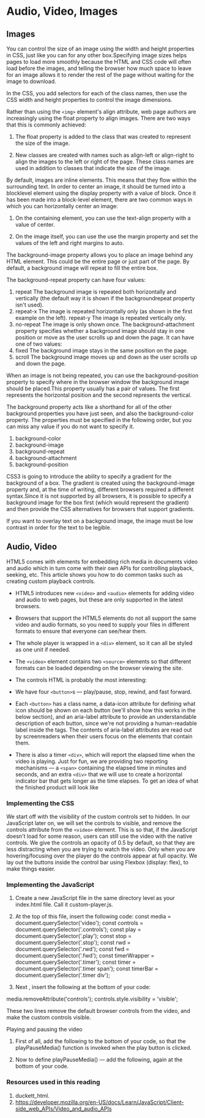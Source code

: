 # Audio, Video, Images

## Images

You can control the size of an image using the width and height properties in CSS, just
like you can for any other box.Specifying image sizes helps pages to load more smoothly
because the HTML and CSS code will often load before the images, and telling the browser how much space to leave for an image allows it to render the rest of the page without waiting for the image to download.

In the CSS, you add selectors for each of the class names, then use the CSS width and height properties to control the image dimensions.

Rather than using the `<img>` element's align attribute, web page authors are increasingly using the float property to align images. There are two ways that this is commonly achieved:

1. The float property is added
to the class that was created to
represent the size of the image.

2. New classes are created with
names such as align-left or
align-right to align the images
to the left or right of the page.
These class names are used in
addition to classes that indicate
the size of the image.

By default, images are inline elements. This means that they flow within the surrounding text. In order to center an image, it should be turned into a blocklevel
element using the display property with a value of block. Once it has been made into a
block-level element, there are two common ways in which you can horizontally center an image:

1. On the containing element,
you can use the text-align
property with a value of center.

2. On the image itself, you can
use the use the margin property
and set the values of the left and
right margins to auto.

The background-image property allows you to place an image behind any HTML element. This could be the entire page or just part of the page. By default, a background image will repeat to fill the entire box.

The background-repeat property can have four values:

1. repeat
The background image is
repeated both horizontally and
vertically (the default way it
is shown if the backgroundrepeat
property isn't used).
2. repeat-x
The image is repeated
horizontally only (as shown in
the first example on the left).
repeat-y
The image is repeated vertically
only.
3. no-repeat
The image is only shown once.
The background-attachment
property specifies whether a
background image should stay in
one position or move as the user
scrolls up and down the page. It
can have one of two values:
4. fixed
The background image stays in
the same position on the page.
5. scroll
The background image moves
up and down as the user scrolls
up and down the page.

When an image is not being repeated, you can use the background-position property to specify where in the browser window the background image should be placed.This property usually has a pair of values. The first represents the horizontal position and the second represents the vertical.

The background property acts like a shorthand for all of the other background properties you have just seen, and also the background-color property.
The properties must be specified in the following order, but you can miss any value if you do not want to specify it.

1. background-color
2. background-image
3. background-repeat
4. background-attachment
5. background-position

CSS3 is going to introduce the ability to specify a gradient for the background of a box. The gradient is created using the background-image property and, at the time of writing, different browsers required a different syntax.Since it is not supported by all browsers, it is possible to specify a background image for the box first (which would represent the gradient) and then provide the CSS alternatives for browsers that support gradients.

If you want to overlay text on a background image, the image must be low contrast in order for the text to be legible.

## Audio, Video

HTML5 comes with elements for embedding rich media in documents video and audio which in turn come with their own APIs for controlling playback, seeking, etc. This article shows you how to do common tasks such as creating custom playback controls.

* HTML5 introduces new `<video>` and `<audio>` elements for adding video and audio to web pages, but these are only supported in the latest browsers.

* Browsers that support the HTML5 elements do not all support the same video and audio formats, so you need to supply your files in different formats to ensure that everyone can see/hear them.

* The whole player is wrapped in a `<div>` element, so it can all be styled as one unit if needed.
* The `<video>` element contains two `<source>` elements so that different formats can be loaded depending on the browser viewing the site.

* The controls HTML is probably the most interesting:

* We have four `<button>`s — play/pause, stop, rewind, and fast forward.

* Each `<button>` has a class name, a data-icon attribute for defining what icon should be shown on each button (we'll show how this works in the below section), and an aria-label attribute to provide an understandable description of each button, since we're not providing a human-readable label inside the tags. The contents of aria-label attributes are read out by screenreaders when their users focus on the elements that contain them.

* There is also a timer `<div>`, which will report the elapsed time when the video is playing. Just for fun, we are providing two reporting mechanisms — a `<span>` containing the elapsed time in minutes and seconds, and an extra `<div>` that we will use to create a horizontal indicator bar that gets longer as the time elapses. To get an idea of what the finished product will look like

### Implementing the CSS

We start off with the visibility of the custom controls set to hidden. In our JavaScript later on, we will set the controls to visible, and remove the controls attribute from the `<video>` element. This is so that, if the JavaScript doesn't load for some reason, users can still use the video with the native controls.
We give the controls an opacity of 0.5 by default, so that they are less distracting when you are trying to watch the video. Only when you are hovering/focusing over the player do the controls appear at full opacity.
We lay out the buttons inside the control bar using Flexbox (display: flex), to make things easier.

### Implementing the JavaScript

1. Create a new JavaScript file in the same directory level as your index.html file. Call it custom-player.js.

2. At the top of this file, insert the following code:
 const media = document.querySelector('video');
 const controls = document.querySelector('.controls');
 const play = document.querySelector('.play');
 const stop = document.querySelector('.stop');
 const rwd = document.querySelector('.rwd');
 const fwd = document.querySelector('.fwd');
 const timerWrapper = document.querySelector('.timer');
 const timer = document.querySelector('.timer span');
 const timerBar = document.querySelector('.timer div');

3. Next , insert the following at the bottom of your code:

media.removeAttribute('controls');
controls.style.visibility = 'visible';

These two lines remove the default browser controls from the video, and make the custom controls visible.

Playing and pausing the video

1. First of all, add the following to the bottom of your code, so that the playPauseMedia() function is invoked when the play button is clicked.

2. Now to define playPauseMedia() — add the following, again at the bottom of your code.

### Resources used in this reading

1. duckett_html.
2. <https://developer.mozilla.org/en-US/docs/Learn/JavaScript/Client-side_web_APIs/Video_and_audio_APIs>
